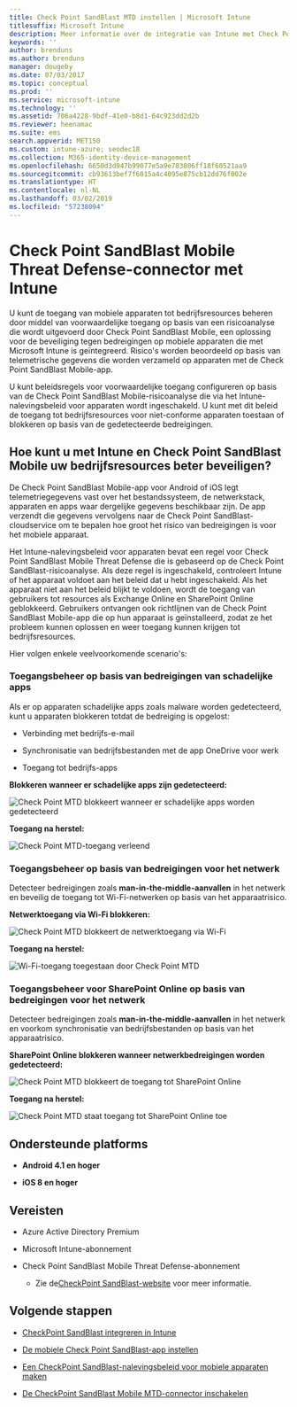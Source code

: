```yaml
---
title: Check Point SandBlast MTD instellen | Microsoft Intune
titlesuffix: Microsoft Intune
description: Meer informatie over de integratie van Intune met Check Point SandBlast Mobile Threat Defense om toegang tot uw bedrijfsresources met mobiele apparaten te bepalen.
keywords: ''
author: brenduns
ms.author: brenduns
manager: dougeby
ms.date: 07/03/2017
ms.topic: conceptual
ms.prod: ''
ms.service: microsoft-intune
ms.technology: ''
ms.assetid: 706a4228-9bdf-41e0-b8d1-64c923dd2d2b
ms.reviewer: heenamac
ms.suite: ems
search.appverid: MET150
ms.custom: intune-azure; seodec18
ms.collection: M365-identity-device-management
ms.openlocfilehash: 6650d3d947b99077e5a9e783806ff18f60521aa9
ms.sourcegitcommit: cb93613bef7f6015a4c4095e875cb12dd76f002e
ms.translationtype: HT
ms.contentlocale: nl-NL
ms.lasthandoff: 03/02/2019
ms.locfileid: "57238094"
---
```

# <a name="check-point-sandblast-mobile-threat-defense-connector-with-intune"></a>Check Point SandBlast Mobile Threat Defense-connector met Intune

U kunt de toegang van mobiele apparaten tot bedrijfsresources beheren door middel van voorwaardelijke toegang op basis van een risicoanalyse die wordt uitgevoerd door Check Point SandBlast Mobile, een oplossing voor de beveiliging tegen bedreigingen op mobiele apparaten die met Microsoft Intune is geïntegreerd. Risico's worden beoordeeld op basis van telemetrische gegevens die worden verzameld op apparaten met de Check Point SandBlast Mobile-app.

U kunt beleidsregels voor voorwaardelijke toegang configureren op basis van de Check Point SandBlast Mobile-risicoanalyse die via het Intune-nalevingsbeleid voor apparaten wordt ingeschakeld. U kunt met dit beleid de toegang tot bedrijfsresources voor niet-conforme apparaten toestaan of blokkeren op basis van de gedetecteerde bedreigingen.

## <a name="how-do-intune-and-check-point-sandblast-mobile-help-protect-your-company-resources"></a>Hoe kunt u met Intune en Check Point SandBlast Mobile uw bedrijfsresources beter beveiligen?

De Check Point SandBlast Mobile-app voor Android of iOS legt telemetriegegevens vast over het bestandssysteem, de netwerkstack, apparaten en apps waar dergelijke gegevens beschikbaar zijn. De app verzendt die gegevens vervolgens naar de Check Point SandBlast-cloudservice om te bepalen hoe groot het risico van bedreigingen is voor het mobiele apparaat.

Het Intune-nalevingsbeleid voor apparaten bevat een regel voor Check Point SandBlast Mobile Threat Defense die is gebaseerd op de Check Point SandBlast-risicoanalyse. Als deze regel is ingeschakeld, controleert Intune of het apparaat voldoet aan het beleid dat u hebt ingeschakeld. Als het apparaat niet aan het beleid blijkt te voldoen, wordt de toegang van gebruikers tot resources als Exchange Online en SharePoint Online geblokkeerd. Gebruikers ontvangen ook richtlijnen van de Check Point SandBlast Mobile-app die op hun apparaat is geïnstalleerd, zodat ze het probleem kunnen oplossen en weer toegang kunnen krijgen tot bedrijfsresources.

<!-- ## Sample scenarios 
closing syntax for comment above is missing. Please insert closing syntax at intended location. -->

Hier volgen enkele veelvoorkomende scenario's:

### <a name="control-access-based-on-threats-from-malicious-apps"></a>Toegangsbeheer op basis van bedreigingen van schadelijke apps

Als er op apparaten schadelijke apps zoals malware worden gedetecteerd, kunt u apparaten blokkeren totdat de bedreiging is opgelost:

-   Verbinding met bedrijfs-e-mail

-   Synchronisatie van bedrijfsbestanden met de app OneDrive voor werk

-   Toegang tot bedrijfs-apps

**Blokkeren wanneer er schadelijke apps zijn gedetecteerd:**

![Check Point MTD blokkeert wanneer er schadelijke apps worden gedetecteerd](./media/checkpoint-MTD-2.PNG)

**Toegang na herstel:**

![Check Point MTD-toegang verleend](./media/checkpoint-MTD-3.PNG)

### <a name="control-access-based-on-threat-to-network"></a>Toegangsbeheer op basis van bedreigingen voor het netwerk

Detecteer bedreigingen zoals **man-in-the-middle-aanvallen** in het netwerk en beveilig de toegang tot Wi-Fi-netwerken op basis van het apparaatrisico.

**Netwerktoegang via Wi-Fi blokkeren:**

![Check Point MTD blokkeert de netwerktoegang via Wi-Fi](./media/checkpoint-MTD-4.PNG)

**Toegang na herstel:**

![Wi-Fi-toegang toegestaan door Check Point MTD](./media/checkpoint-MTD-5.PNG)

### <a name="control-access-to-sharepoint-online-based-on-threat-to-network"></a>Toegangsbeheer voor SharePoint Online op basis van bedreigingen voor het netwerk

Detecteer bedreigingen zoals **man-in-the-middle-aanvallen** in het netwerk en voorkom synchronisatie van bedrijfsbestanden op basis van het apparaatrisico.

**SharePoint Online blokkeren wanneer netwerkbedreigingen worden gedetecteerd:**

![Check Point MTD blokkeert de toegang tot SharePoint Online](./media/checkpoint-MTD-6.PNG)

**Toegang na herstel:**

![Check Point MTD staat toegang tot SharePoint Online toe](./media/checkpoint-MTD-7.PNG)

## <a name="supported-platforms"></a>Ondersteunde platforms

-   **Android 4.1 en hoger**

-   **iOS 8 en hoger**

## <a name="pre-requisites"></a>Vereisten

-   Azure Active Directory Premium

-   Microsoft Intune-abonnement

-   Check Point SandBlast Mobile Threat Defense-abonnement
    -   Zie de[CheckPoint SandBlast-website](https://www.checkpoint.com/) voor meer informatie.

## <a name="next-steps"></a>Volgende stappen

- [CheckPoint SandBlast integreren in Intune](checkpoint-sandblast-mobile-mtd-connector-integration.md)

- [De mobiele Check Point SandBlast-app instellen](mtd-apps-ios-app-configuration-policy-add-assign.md)

- [Een CheckPoint SandBlast-nalevingsbeleid voor mobiele apparaten maken](mtd-device-compliance-policy-create.md)

- [De CheckPoint SandBlast Mobile MTD-connector inschakelen](mtd-connector-enable.md)
